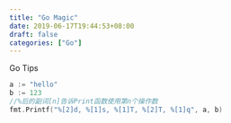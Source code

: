 ```yaml
---
title: "Go Magic"
date: 2019-06-17T19:44:53+08:00
draft: false
categories: ["Go"]
---
```

Go Tips
<!--more-->
```go
a := "hello"
b := 123
//%后的副词[n]告诉Print函数使用第n个操作数
fmt.Printf("%[2]d, %[1]s, %[1]T, %[2]T, %[1]q", a, b)
```

